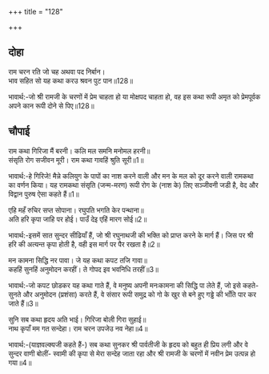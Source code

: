 +++
title = "128"

+++
## दोहा
राम चरन रति जो चह अथवा पद निर्बान।  
भाव सहित सो यह कथा करउ श्रवन पुट पान॥128॥  

भावार्थ:-जो श्री रामजी के चरणों में प्रेम चाहता हो या मोक्षपद चाहता हो, वह इस कथा रूपी अमृत को प्रेमपूर्वक अपने कान रूपी दोने से पिए॥128॥  




## चौपाई
राम कथा गिरिजा मैं बरनी। कलि मल समनि मनोमल हरनी॥  
संसृति रोग सजीवन मूरी। राम कथा गावहिं श्रुति सूरी॥1॥  

भावार्थ:-हे गिरिजे! मैन्ने कलियुग के पापों का नाश करने वाली और मन के मल को दूर करने वाली रामकथा का वर्णन किया। यह रामकथा संसृति (जन्म-मरण) रूपी रोग के (नाश के) लिए सञ्जीवनी जडी है, वेद और विद्वान पुरुष ऐसा कहते हैं॥1॥  

एहि महँ रुचिर सप्त सोपाना। रघुपति भगति केर पन्थाना॥  
अति हरि कृपा जाहि पर होई। पाउँ देइ एहिं मारग सोई॥2॥  

भावार्थ:-इसमें सात सुन्दर सीढियाँ हैं, जो श्री रघुनाथजी की भक्ति को प्राप्त करने के मार्ग हैं। जिस पर श्री हरि की अत्यन्त कृपा होती है, वही इस मार्ग पर पैर रखता है॥2॥  

मन कामना सिद्धि नर पावा। जे यह कथा कपट तजि गावा॥  
कहहिं सुनहिं अनुमोदन करहीं। ते गोपद इव भवनिधि तरहीं॥3॥  

भावार्थ:-जो कपट छोडकर यह कथा गाते हैं, वे मनुष्य अपनी मनःकामना की सिद्धि पा लेते हैं, जो इसे कहते-सुनते और अनुमोदन (प्रशंसा) करते हैं, वे संसार रूपी समुद्र को गो के खुर से बने हुए गड्ढे की भाँति पार कर जाते हैं॥3॥  

सुनि सब कथा हृदय अति भाई। गिरिजा बोली गिरा सुहाई॥  
नाथ कृपाँ मम गत सन्देहा। राम चरन उपजेउ नव नेहा॥4॥  

भावार्थ:-(याज्ञवल्क्यजी कहते हैं-) सब कथा सुनकर श्री पार्वतीजी के हृदय को बहुत ही प्रिय लगी और वे सुन्दर वाणी बोलीं- स्वामी की कृपा से मेरा सन्देह जाता रहा और श्री रामजी के चरणों में नवीन प्रेम उत्पन्न हो गया॥4॥  

